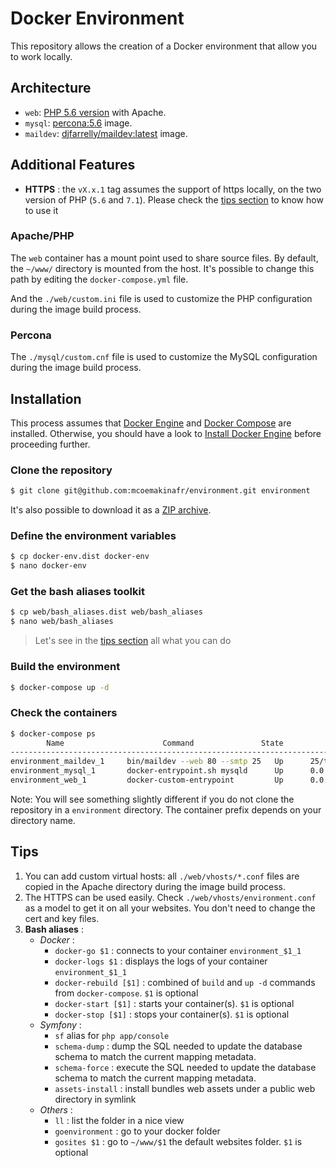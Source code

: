 # Docker Environment
This repository allows the creation of a Docker environment that allow you to work locally.

## Architecture
* `web`: [PHP 5.6 version](https://github.com/mcoemakinafr/environment/blob/master/web/Dockerfile) with Apache.
* `mysql`: [percona:5.6](https://hub.docker.com/_/percona/) image.
* `maildev`: [djfarrelly/maildev:latest](https://hub.docker.com/r/djfarrelly/maildev/) image.

## Additional Features
* **HTTPS** : the `vX.x.1` tag assumes the support of https locally, on the two version of PHP (`5.6` and `7.1`). Please check the [tips section](#tips) to know how to use it

### Apache/PHP
The `web` container has a mount point used to share source files.
By default, the `~/www/` directory is mounted from the host. It's possible to change this path by editing the `docker-compose.yml` file.

And the `./web/custom.ini` file is used to customize the PHP configuration during the image build process. 

### Percona
The `./mysql/custom.cnf` file is used to customize the MySQL configuration during the image build process.

## Installation
This process assumes that [Docker Engine](https://www.docker.com/docker-engine) and [Docker Compose](https://docs.docker.com/compose/) are installed.
Otherwise, you should have a look to [Install Docker Engine](https://docs.docker.com/engine/installation/) before proceeding further.

### Clone the repository
```bash
$ git clone git@github.com:mcoemakinafr/environment.git environment
```
It's also possible to download it as a [ZIP archive](https://github.com/mcoemakinafr/environment/archive/master.zip).

### Define the environment variables
```bash
$ cp docker-env.dist docker-env
$ nano docker-env
```

### Get the bash aliases toolkit
```bash
$ cp web/bash_aliases.dist web/bash_aliases
$ nano web/bash_aliases
```
> Let's see in the [tips section](#tips) all what you can do

### Build the environment
```bash
$ docker-compose up -d
```

### Check the containers
```bash
$ docker-compose ps
        Name                      Command               State                      Ports
------------------------------------------------------------------------------------------------------------
environment_maildev_1     bin/maildev --web 80 --smtp 25   Up      25/tcp, 0.0.0.0:1080->80/tcp
environment_mysql_1       docker-entrypoint.sh mysqld      Up      0.0.0.0:3306->3306/tcp
environment_web_1         docker-custom-entrypoint         Up      0.0.0.0:443->443/tcp, 0.0.0.0:80->80/tcp
```
Note: You will see something slightly different if you do not clone the repository in a `environment` directory.
The container prefix depends on your directory name.

## Tips
1. You can add custom virtual hosts: all `./web/vhosts/*.conf` files are copied in the Apache directory during the image build process.
2. The HTTPS can be used easily. Check `./web/vhosts/environment.conf` as a model to get it on all your websites. You don't need to change the cert and key files.
3. **Bash aliases** :
    - _Docker_ :
        - `docker-go $1`        : connects to your container `environment_$1_1`
        - `docker-logs $1`      : displays the logs of your container `environment_$1_1`
        - `docker-rebuild [$1]` : combined of `build` and `up -d` commands from `docker-compose`. `$1` is optional
        - `docker-start [$1]`   : starts your container(s). `$1` is optional
        - `docker-stop [$1]`    : stops your container(s). `$1` is optional
    - _Symfony_ : 
        - `sf` alias for `php app/console`
        - `schema-dump`     : dump the SQL needed to update the database schema to match the current mapping metadata.
        - `schema-force`    : execute the SQL needed to update the database schema to match the current mapping metadata.
        - `assets-install`  : install bundles web assets under a public web directory in symlink
    - _Others_ :
        - `ll`              : list the folder in a nice view
        - `goenvironment`   : go to your docker folder
        - `gosites $1`      : go to `~/www/$1` the default websites folder. `$1` is optional
        